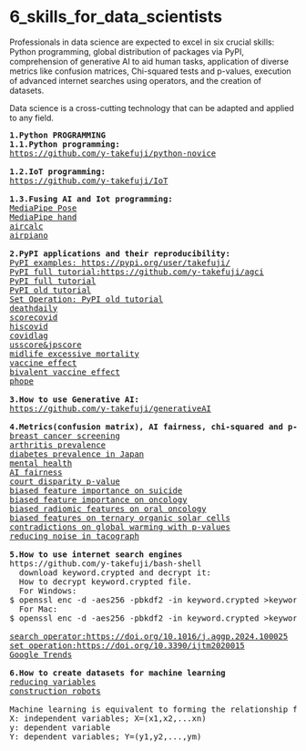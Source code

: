 # 6_skills_for_data_scientists
Professionals in data science are expected to excel in six crucial skills: Python programming, global distribution of packages via PyPI, comprehension of generative AI to aid human tasks, application of diverse metrics like confusion matrices, Chi-squared tests and p-values, execution of advanced internet searches using operators, and the creation of datasets.

Data science is a cross-cutting technology that can be adapted and applied to any field.
<pre>
<b>1.Python PROGRAMMING</b>
<b>1.1.Python programming:</b>
<a href='https://github.com/y-takefuji/python-novice'>https://github.com/y-takefuji/python-novice</a>
  
<b>1.2.IoT programming:</b>
<a  href='https://github.com/y-takefuji/IoT'>https://github.com/y-takefuji/IoT</a>
  
<b>1.3.Fusing AI and Iot programming:</b>
<a href='https://github.com/y-takefuji/mediapipe_pose'>MediaPipe Pose</a>
<a href='https://github.com/y-takefuji/mediapipe_hand'>MediaPipe hand</a>
<a href='https://github.com/y-takefuji/air_calculator'>aircalc</a>
<a href='https://github.com/y-takefuji/airpiano'>airpiano</a>

<b>2.PyPI applications and their reproducibility:</b>
<a href='https://pypi.org/user/takefuji/'>PyPI examples: https://pypi.org/user/takefuji/</a>
<a href='https://github.com/y-takefuji/agci'>PyPI full tutorial:https://github.com/y-takefuji/agci</a>
<a href='https://doi.org/10.1016/j.napere.2024.100089'>PyPI full tutorial</a>
<a href='https://doi.org/10.3390/ijtm1030019'>PyPI old tutorial</a>
<a href='https://doi.org/10.3390/ijtm2020015'>Set Operation: PyPI old tutorial</a>
<a href='https://doi.org/10.1007/s13721-022-00359-1'>deathdaily</a>
<a href='https://www.softwareimpacts.com/article/S2665-9638(22)00137-3/fulltext'>scorecovid</a>
<a href='https://www.softwareimpacts.com/article/S2665-9638(23)00003-9/fulltext'>hiscovid</a>
<a href='https://doi.org/10.1007/s13721-023-00430-5'>covidlag</a>
<a href='https://doi.org/10.1109/TCSS.2022.3227926'>usscore&jpscore</a>
<a href='https://doi.org/10.1016/j.ahr.2023.100167'>midlife excessive mortality</a>
<a href='https://doi.org/10.1016/j.intimp.2023.109823'>vaccine effect</a>
<a href='https://doi.org/10.1016/j.drup.2023.101039'>bivalent vaccine effect</a>
<a href='https://doi.org/10.1007/s11239-023-02930-7'>phope</a>
  
<b>3.How to use Generative AI:</b>
<a href='https://github.com/y-takefuji/generativeAI'>https://github.com/y-takefuji/generativeAI</a>

<b>4.Metrics(confusion matrix), AI fairness, chi-squared and p-value analysis:</b>
<a href='https://doi.org/10.1016/j.jemep.2023.100938'>breast cancer screening</a>
<a href='https://doi.org/10.1016/j.intimp.2024.112032'>arthritis prevalence</a>
<a href='https://doi.org/10.1016/j.aggp.2024.100025'>diabetes prevalence in Japan</a>
<a href='https://doi.org/10.1016/j.ajp.2023.103736'>mental health</a>
<a href='https://doi.org/10.1007/s41693-024-00134-w'>AI fairness</a>
<a href='https://doi.org/10.1016/j.cities.2024.105398'>court disparity p-value</a>
<a href='https://doi.org/10.1016/j.jad.2024.10.019'>biased feature importance on suicide</a>
<a href='https://doi.org/10.1016/j.annonc.2024.10.013'>biased feature importance on oncology</a>
<a href='https://doi.org/10.1016/j.oraloncology.2024.107090'>biased radiomic features on oral oncology</a>
<a href='https://doi.org/10.1016/j.jechem.2024.10.032'>biased features on ternary organic solar cells</a>
<a href='https://doi.org/10.1016/j.heha.2024.100109'>contradictions on global warming with p-values</a>
<a href='https://doi.org/10.1016/j.cie.2024.110667'>reducing noise in tacograph</a>

<b>5.How to use internet search engines</b>
https://github.com/y-takefuji/bash-shell
  download keyword.crypted and decrypt it:
  How to decrypt keyword.crypted file.
  For Windows:
$ openssl enc -d -aes256 -pbkdf2 -in keyword.crypted >keyword.pptx
  For Mac:
$ openssl enc -d -aes256 -pbkdf2 -in keyword.crypted >keyword.pptx -md sha256

<a href='https://doi.org/10.1016/j.aggp.2024.100025'>search operator:https://doi.org/10.1016/j.aggp.2024.100025</a>
<a href='https://doi.org/10.3390/ijtm2020015'>set operation:https://doi.org/10.3390/ijtm2020015</a>
<a href='https://doi.org/10.1007/s42824-024-00146-5'>Google Trends</a>

<b>6.How to create datasets for machine learning</b>
<a href='https://doi.org/10.1016/j.aei.2021.101354'>reducing variables</a>
<a href='https://doi.org/10.1007/s41693-024-00134-w'>construction robots</a>

Machine learning is equivalent to forming the relationship function f(): y=f(X) or Y=f(X) 
X: independent variables; X=(x1,x2,...xn)
y: dependent variable 
Y: dependent variables; Y=(y1,y2,...,ym)
</pre>
